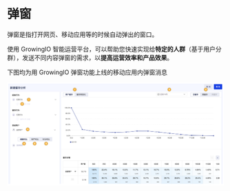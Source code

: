 # 弹窗

弹窗是指打开网页、移动应用等的时候自动弹出的窗口。

使用 GrowingIO 智能运营平台，可以帮助您快速实现给**特定的人群**（基于用户分群），发送不同内容弹窗的需求，以**提高运营效率和产品效果**。 

下图均为用 GrowingIO 弹窗功能上线的移动应用内弹窗消息

![](../../../.gitbook/assets/image%20%2887%29.png)

